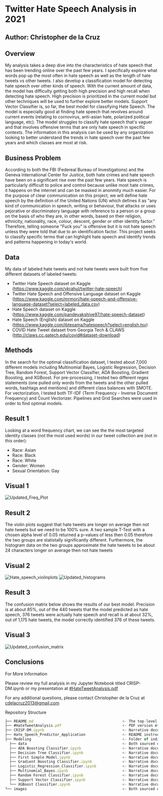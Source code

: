# Twitter Hate Speech Analysis in 2021

## Author: Christopher de la Cruz

## Overview

My analysis takes a deep dive into the characteristics of hate speech that has been trending online over the past few years. I specifically explore what words pop up the most often in hate speech as well as the length of hate tweets vs other tweets. I also develop a classification model for detecting hate speech over other kinds of speech. With the current amount of data, the model has difficulty getting both high precision and high recall when detecting hate speech. High precision is prioritized in the current model but other techniques will be used to further explore better models. Support Vector Classifier is, so far, the best model for classifying Hate Speech. The model is especially good at finding hate speech that revolves around current events (relating to cornovirus, anti-asian hate, polarized political language, etc). The model struggles to classify hate speech that's vaguer and that involves offensive terms that are only hate speech in specific contexts. The information in this analysis can be used by any organization looking to better understand the trends in hate speech over the past few years and which classes are most at risk.

## Business Problem

According to both the FBI (Federeal Bureau of Investigations) and the Geneva International Center for Justice, both hate crimes and hate speech have been on a significant rise over the past few years. Hate speech is particularly difficult to police and control because unlike most hate crimes, it happens on the internet and can be masked in anonmity much easier. For the purpose of clear communication on this project, we will define hate speech by the definition of the United Nations (UN) which defines it as "any kind of communication in speech, writing or behaviour, that attacks or uses pejorative or discriminatory language with reference to a person or a group on the basis of who they are, in other words, based on their religion, ethnicity, nationality, race, colour, descent, gender or other identity factor." Therefore, telling someone "Fuck you" is offensive but it is not hate speech unless they were told that due to an identification factor. This project seeks to classify specific terms that can highlight hate speech and identify trends and patterns happening in today's world.

## Data

My data of labeled hate tweets and not hate tweets were built from five different datasets of labeled tweets:

- Twitter Hate Speech dataset on Kaggle (https://www.kaggle.com/vkrahul/twitter-hate-speech)
- Twitter Hate Speech and Offensive Language dataset on Kaggle (https://www.kaggle.com/mrmorj/hate-speech-and-offensive-language-dataset?select=labeled_data.csv)
- Hate Speech dataset on Kaggle (https://www.kaggle.com/pandeyakshive97/hate-speech-dataset)
- Hate Speech (English) dataset on Kaggle (https://www.kaggle.com/ibtesama/hatespeech?select=english.tsv)
- COVID Hate Tweet dataset from Georgia Tech & CLAWS (http://claws.cc.gatech.edu/covid#dataset-download)

## Methods

In the search for the optimal classification dataset, I tested about 7,000 different models including Multinomial Bayes, Logistic Regression, Decision Tree, Random Forest, Support Vector Classifier, ADA Boosting, Gradient Boosting, and XGBoost. For pre-processing, I tested two different regex statements (one pulled only words from the tweets and the other pulled words, hashtags and mentions) and different class balances with SMOTE. For vectorization, I tested both TF-IDF (Term Frequency - Inverse Document Frequency) and Count Vectorizer. Pipelines and Grid Searches were used in order to find optimal models. 

## Result 1

Looking at a word frequency chart, we can see the the most targeted identity classes (not the most used words) in our tweet collection are (not in this order):

- Race: Asian
- Race: Black
- Race: White
- Gender: Women
- Sexual Orientation: Gay

## Visual 1

![Updated_Freq_Plot](https://user-images.githubusercontent.com/77891283/123094795-528a9d00-d3fb-11eb-844d-c404d3411f92.png)

## Result 2

The violin plots suggest that hate tweets are longer on average then not hate tweets but we need to be 100% sure. A two sample T-Test with a chosen alpha level of 0.05 returned a p-values of less then 0.05 therefore the two groups are statistally significantly different. Furthermore, the histogram data on the two groups approximate the hate tweets to be about 24 characters longer on average then not hate tweets

## Visual 2

![Hate_speech_violinplots](https://user-images.githubusercontent.com/77891283/121961059-eb9f2100-cd34-11eb-8e3d-2e6de654c190.png)
![Updated_histograms](https://user-images.githubusercontent.com/77891283/123092287-54069600-d3f8-11eb-95a7-bdf3f08bc0be.png)

## Result 3

The confusion matrix below shows the results of our best model. Precision is at about 85%, out of the 440 tweets that the model predicted as hate speech, 376 tweets were actually hate speech and recall is at about 32%, out of 1,175 hate tweets, the model correctly identified 376 of these tweets.

## Visual 3

![Updated_confusion_matrix](https://user-images.githubusercontent.com/77891283/123156856-cfd40300-d437-11eb-8068-9fbd1698432f.png)

## Conclusions

For More Information

Please review my full analysis in my Jupyter Notebook titled CRISP-DM.ipynb or my presentation at [#HateTweetAnalysis.pdf](https://github.com/cdlc01/Twitter_Hate_Speech_Analysis/files/6701662/HateTweetAnalysis.pdf)
 
For any additional questions, please contact Christopher de la Cruz at cdelacruz2013@gmail.com

Repository Structure  
```js 
├── README.md                                         <- The top-level README for reviewers of this project 
├── #HateTweetAnalysis.pdf                            <- PDF version of project presentation
├── CRISP-DM.ipynb                                    <- Narrative documentation of analysis in Jupyter notebook
├── Hate_Speech_Predictor_Application                 <- README instructions and necessary .py and .html files to run hate speech predictor application
├── Modeling                                          <- Folder of individual model notebooks
  ├── data                                            <- Both sourced externally and generated from code
  ├── ADA Boosting Classifier.ipynb                   <- Narrative documentation of ADA Boosting analysis Classifier in Jupyter notebook
  ├── Decision Tree Classifier.ipynb                  <- Narrative documentation of Decision Tree Classifier analysis in Jupyter notebook
  ├── First Simple Model.ipynb                        <- Narrative documentation of Dummy Classifier analysis in Jupyter notebook
  ├── Gradient Boosting Classifier.ipynb              <- Narrative documentation of Gradient Boosting Classifier analysis in Jupyter notebook
  ├── Logistic_Regression_Classifier.ipynb            <- Narrative documentation of Logistic Regression Classifier analysis in Jupyter notebook
  ├── Multinomial_Bayes.ipynb                         <- Narrative documentation of Multinomial Bayes Classifier analysis in Jupyter notebook
  ├── Random Forest Classifier.ipynb                  <- Narrative documentation of Random Forest Classifier analysis in Jupyter notebook
  ├── Support Vector Classifier.ipynb                 <- Narrative documentation of Support Vector Classifier analysis in Jupyter notebook
  └── XGBoost Classifier.ipynb                        <- Narrative documentation of XGBoost Classifier analysis in Jupyter notebook
└── images                                            <- Both sourced externally and generated from code
```                                 
